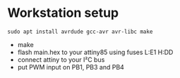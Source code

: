 Workstation setup
=================
```
sudo apt install avrdude gcc-avr avr-libc make
```

- make
- flash main.hex to your attiny85 using fuses L:E1 H:DD
- connect attiny to your I²C bus
- put PWM input on PB1, PB3 and PB4
